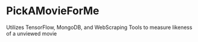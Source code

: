 # PickAMovieForMe
Utilizes TensorFlow, MongoDB, and WebScraping Tools to measure likeness of a unviewed movie
